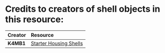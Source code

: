 # Credits to creators of shell objects in this resource:

| Creator                        | Resource |
| :---                                   |     :---      |
| **K4MB1**                      | [Starter Housing Shells](https://forum.cfx.re/t/free-props-starter-shells-for-housing-scripts/4826922) |